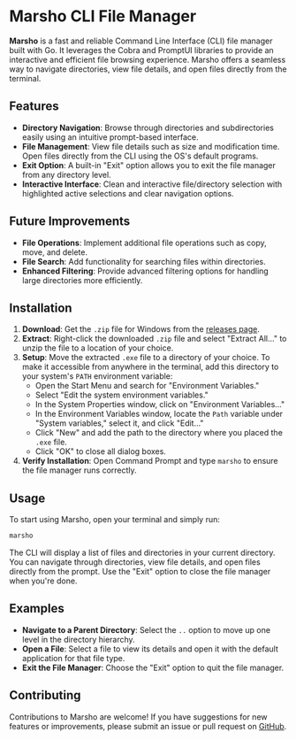 # Marsho CLI File Manager

**Marsho** is a fast and reliable Command Line Interface (CLI) file manager built with Go. It leverages the Cobra and PromptUI libraries to provide an interactive and efficient file browsing experience. Marsho offers a seamless way to navigate directories, view file details, and open files directly from the terminal.

## Features

- **Directory Navigation**: Browse through directories and subdirectories easily using an intuitive prompt-based interface.
- **File Management**: View file details such as size and modification time. Open files directly from the CLI using the OS's default programs.
- **Exit Option**: A built-in "Exit" option allows you to exit the file manager from any directory level.
- **Interactive Interface**: Clean and interactive file/directory selection with highlighted active selections and clear navigation options.

## Future Improvements

- **File Operations**: Implement additional file operations such as copy, move, and delete.
- **File Search**: Add functionality for searching files within directories.
- **Enhanced Filtering**: Provide advanced filtering options for handling large directories more efficiently.

## Installation

1. **Download**: Get the `.zip` file for Windows from the [releases page](https://github.com/AayushBhusari/Marsho/releases).
2. **Extract**: Right-click the downloaded `.zip` file and select "Extract All..." to unzip the file to a location of your choice.
3. **Setup**: Move the extracted `.exe` file to a directory of your choice. To make it accessible from anywhere in the terminal, add this directory to your system's `PATH` environment variable:
   - Open the Start Menu and search for "Environment Variables."
   - Select "Edit the system environment variables."
   - In the System Properties window, click on "Environment Variables..."
   - In the Environment Variables window, locate the `Path` variable under "System variables," select it, and click "Edit..."
   - Click "New" and add the path to the directory where you placed the `.exe` file.
   - Click "OK" to close all dialog boxes.
4. **Verify Installation**: Open Command Prompt and type `marsho` to ensure the file manager runs correctly.

## Usage

To start using Marsho, open your terminal and simply run:

```bash
marsho
```

The CLI will display a list of files and directories in your current directory. You can navigate through directories, view file details, and open files directly from the prompt. Use the "Exit" option to close the file manager when you're done.

## Examples

- **Navigate to a Parent Directory**: Select the `..` option to move up one level in the directory hierarchy.
- **Open a File**: Select a file to view its details and open it with the default application for that file type.
- **Exit the File Manager**: Choose the "Exit" option to quit the file manager.

## Contributing

Contributions to Marsho are welcome! If you have suggestions for new features or improvements, please submit an issue or pull request on [GitHub](https://github.com/AayushBhusari/Marsho/tree/v1.0.0).

```

```

